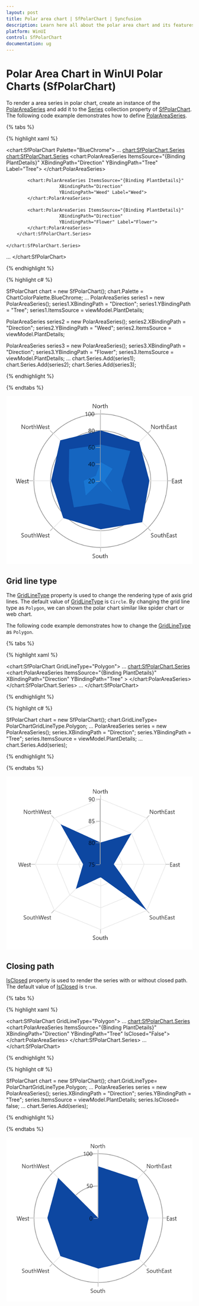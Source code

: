 ```yaml
---
layout: post
title: Polar area chart | SfPolarChart | Syncfusion
description: Learn here all about the polar area chart and its features in Syncfusion WinUI Polar Chart (SfPolarChart) control.
platform: WinUI
control: SfPolarChart
documentation: ug
---
```


# Polar Area Chart in WinUI Polar Charts (SfPolarChart)

To render a area series in polar chart, create an instance of the [PolarAreaSeries]() and add it to the [Series]() collection property of [SfPolarChart](). The following code example demonstrates how to define [PolarAreaSeries]().

{% tabs %}

{% highlight xaml %}

<chart:SfPolarChart Palette="BlueChrome">
...
    <chart:SfPolarChart.Series>
        <chart:SfPolarChart.Series>
            <chart:PolarAreaSeries ItemsSource="{Binding PlantDetails}" 
                        XBindingPath="Direction"
                        YBindingPath="Tree" Label="Tree">
            </chart:PolarAreaSeries>

            <chart:PolarAreaSeries ItemsSource="{Binding PlantDetails}" 
                        XBindingPath="Direction"
                        YBindingPath="Weed" Label="Weed">
            </chart:PolarAreaSeries>

            <chart:PolarAreaSeries ItemsSource="{Binding PlantDetails}" 
                        XBindingPath="Direction"
                        YBindingPath="Flower" Label="Flower">
            </chart:PolarAreaSeries>
        </chart:SfPolarChart.Series>

    </chart:SfPolarChart.Series>
...
</chart:SfPolarChart>

{% endhighlight %}

{% highlight c# %}

SfPolarChart chart = new SfPolarChart();
chart.Palette = ChartColorPalette.BlueChrome;
...
PolarAreaSeries series1 = new PolarAreaSeries();
series1.XBindingPath = "Direction";
series1.YBindingPath = "Tree";
series1.ItemsSource = viewModel.PlantDetails;

PolarAreaSeries series2 = new PolarAreaSeries();
series2.XBindingPath = "Direction";
series2.YBindingPath = "Weed";
series2.ItemsSource = viewModel.PlantDetails;

PolarAreaSeries series3 = new PolarAreaSeries();
series3.XBindingPath = "Direction";
series3.YBindingPath = "Flower";
series3.ItemsSource = viewModel.PlantDetails;
...
chart.Series.Add(series1);
chart.Series.Add(series2);
chart.Series.Add(series3);

{% endhighlight %}

{% endtabs %}

![PolarAreaSeries in WinUI polar chart](PolarArea_Images/WinUI_PolarChart_PolarAreaSeries.png)

## Grid line type 

The [GridLineType]() property is used to change the rendering type of axis grid lines. The default value of [GridLineType]() is `Circle`. By changing the grid line type as `Polygon`, we can shown the polar chart similar like spider chart or web chart. 

The following code example demonstrates how to change the [GridLineType]() as `Polygon`.

{% tabs %}

{% highlight xaml %}

<chart:SfPolarChart GridLineType="Polygon">
...
    <chart:SfPolarChart.Series>
        <chart:PolarAreaSeries ItemsSource="{Binding PlantDetails}" 
                    XBindingPath="Direction"
                    YBindingPath="Tree" >
        </chart:PolarAreaSeries>
    </chart:SfPolarChart.Series>
...
</chart:SfPolarChart>

{% endhighlight %}

{% highlight c# %}

SfPolarChart chart = new SfPolarChart();
chart.GridLineType= PolarChartGridLineType.Polygon;
...
PolarAreaSeries series = new PolarAreaSeries();
series.XBindingPath = "Direction";
series.YBindingPath = "Tree";
series.ItemsSource = viewModel.PlantDetails;
...
chart.Series.Add(series);

{% endhighlight %}

{% endtabs %}

![Spider/Web chart](PolarArea_Images/WinUI_PolarChart_GridlineType_polygon.png)

## Closing path

[IsClosed]() property is used to render the series with or without closed path. The default value of [IsClosed]() is `true`. 

{% tabs %}

{% highlight xaml %}

<chart:SfPolarChart GridLineType="Polygon">
...
    <chart:SfPolarChart.Series>
        <chart:PolarAreaSeries ItemsSource="{Binding PlantDetails}" 
                    XBindingPath="Direction"
                    YBindingPath="Tree" 
                    IsClosed="False">
        </chart:PolarAreaSeries>
    </chart:SfPolarChart.Series>
...
</chart:SfPolarChart>

{% endhighlight %}

{% highlight c# %}

SfPolarChart chart = new SfPolarChart();
chart.GridLineType= PolarChartGridLineType.Polygon;
...
PolarAreaSeries series = new PolarAreaSeries();
series.XBindingPath = "Direction";
series.YBindingPath = "Tree";
series.ItemsSource = viewModel.PlantDetails;
series.IsClosed= false;
...
chart.Series.Add(series);

{% endhighlight %}

{% endtabs %}

![Closing path support in WinUI polar chart](PolarArea_Images/WinUI_PolarChart_IsClosed.png)

